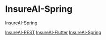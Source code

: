 # InsureAI-Spring
InsureAI-Spring


[InsureAI-REST](https://github.com/chiomin0128/InsureAI-REST)
[InsureAI-Flutter](https://github.com/chiomin0128/InsureAI-Flutter)
[InsureAI-Spring](https://github.com/chiomin0128/InsureAI-Spring)
